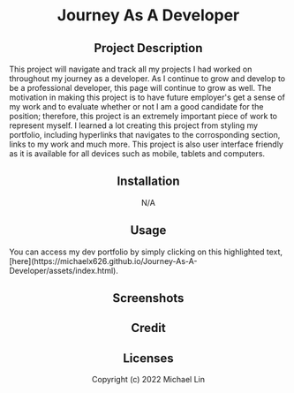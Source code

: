 <h1 align="center"> Journey As A Developer </h1>

<h2 align="center"> Project Description </h2>
<p> This project will navigate and track all my projects I had worked on throughout my journey as a developer. As I continue to grow and develop to be a professional developer, this page will continue to grow as well. The motivation in making this project is to have future employer's get a sense of my work and to evaluate whether or not I am a good candidate for the position; therefore, this project is an extremely important piece of work to represent myself. I learned a lot creating this project from styling my portfolio, including hyperlinks that navigates to the corrosponding section, links to my work and much more. This project is also user interface friendly as it is available for all devices such as mobile, tablets and computers.
  
<h2 align="center"> Installation </h2>
<p align="center"> N/A </p>

<h2 align="center"> Usage </h2>
You can access my dev portfolio by simply clicking on this highlighted text, [here](https://michaelx626.github.io/Journey-As-A-Developer/assets/index.html).

<h2 align="center"> Screenshots </h2>

<h2 align="center">  Credit </h2>

<h2 align="center"> Licenses </h2>
<p align="center"> Copyright (c) 2022 Michael Lin </p>
